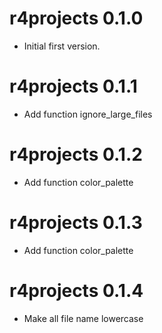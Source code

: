 # r4projects 0.1.0

* Initial first version.

# r4projects 0.1.1

* Add function ignore_large_files

# r4projects 0.1.2

* Add function color_palette

# r4projects 0.1.3

* Add function color_palette

# r4projects 0.1.4

* Make all file name lowercase
